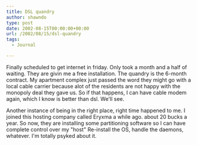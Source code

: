 ```yaml
---
title: DSL quandry
author: shawndo
type: post
date: 2002-08-15T00:00:00+00:00
url: /2002/08/15/dsl-quandry
tags:
  - Journal

---
```

Finally scheduled to get internet in friday. Only took a month and a half of waiting. They are givin me a free installation. The quandry is the 6-month contract. My apartment complex just passed the word they might go with a local cable carrier because alot of the residents are not happy with the monopoly deal they gave us. So if that happens, I can have cable modem again, which I know is better than dsl. We'll see.  
  
Another instance of being in the right place, right time happened to me. I joined this hosting company called Eryxma a while ago. about 20 bucks a year. So now, they are installing some partitioning software so I can have complete control over my "host" Re-install the OS, handle the daemons, whatever. I'm totally psyked about it.